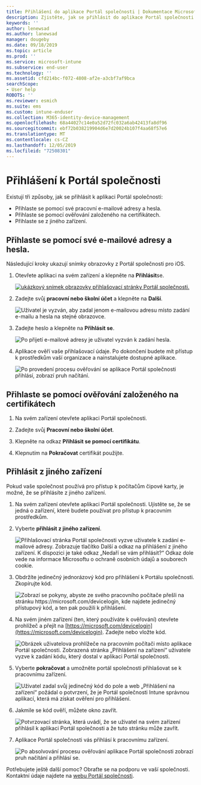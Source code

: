 ```yaml
---
title: Přihlášení do aplikace Portál společnosti | Dokumentace Microsoftu
description: Zjistěte, jak se přihlásit do aplikace Portál společnosti na více platformách.
keywords: ''
author: lenewsad
ms.author: lanewsad
manager: dougeby
ms.date: 09/18/2019
ms.topic: article
ms.prod: ''
ms.service: microsoft-intune
ms.subservice: end-user
ms.technology: ''
ms.assetid: cfd214bc-f072-4808-af2e-a3cbf7af9bca
searchScope:
- User help
ROBOTS: ''
ms.reviewer: esmich
ms.suite: ems
ms.custom: intune-enduser
ms.collection: M365-identity-device-management
ms.openlocfilehash: 68a44027c14e0a52d72fc032a6ab42413fa8df96
ms.sourcegitcommit: ebf72b038219904d6e7d20024b107f4aa68f57e6
ms.translationtype: MT
ms.contentlocale: cs-CZ
ms.lasthandoff: 12/05/2019
ms.locfileid: "72508301"
---
```

# <a name="sign-in-to-company-portal"></a>Přihlášení k Portál společnosti  

Existují tři způsoby, jak se přihlásit k aplikaci Portál společnosti:

* Přihlaste se pomocí své pracovní e-mailové adresy a hesla.  
* Přihlaste se pomocí ověřování založeného na certifikátech.  
* Přihlaste se z jiného zařízení.    


## <a name="sign-in-with-your-email-address-and-password"></a>Přihlaste se pomocí své e-mailové adresy a hesla.
Následující kroky ukazují snímky obrazovky z Portál společnosti pro iOS.  

1. Otevřete aplikaci na svém zařízení a klepněte na **Přihlásit**se.  

   [![ukázkový snímek obrazovky přihlašovací stránky Portál společnosti.](/intune-user-help/media/intune-ios-cp-signin-1908.png)](/intune-user-help/media/intune-ios-cp-signin-lightbox-1908.png#lightbox)  


2. Zadejte svůj **pracovní nebo školní účet** a klepněte na **Další**.

   ![Uživatel je vyzván, aby zadal jenom e-mailovou adresu místo zadání e-mailu a hesla na stejné obrazovce.](/intune-user-help/media/cp_ios_aad_signin_after_1804_002.png)

3. Zadejte heslo a klepněte na **Přihlásit se**.

   ![Po přijetí e-mailové adresy je uživatel vyzván k zadání hesla.](/intune-user-help/media/cp_ios_aad_signin_after_1804_003.png)

4. Aplikace ověří vaše přihlašovací údaje. Po dokončení budete mít přístup k prostředkům vaší organizace a nainstalujete dostupné aplikace.  

   ![Po provedení procesu ověřování se aplikace Portál společnosti přihlásí, zobrazí pruh načítání.](/intune-user-help/media/cp_ios_aad_signin_after_1804_004.png)

## <a name="sign-in-with-certificate-based-authentication"></a>Přihlaste se pomocí ověřování založeného na certifikátech

1. Na svém zařízení otevřete aplikaci Portál společnosti.  

2. Zadejte svůj **Pracovní nebo školní účet**.  

3. Klepněte na odkaz **Přihlásit se pomocí certifikátu**.  

4. Klepnutím na **Pokračovat** certifikát použijte.  

## <a name="sign-in-from-another-device"></a>Přihlásit z jiného zařízení

Pokud vaše společnost používá pro přístup k počítačům čipové karty, je možné, že se přihlásíte z jiného zařízení.  

1. Na svém zařízení otevřete aplikaci Portál společnosti. Ujistěte se, že se jedná o zařízení, které budete používat pro přístup k pracovním prostředkům.       

1. Vyberte **přihlásit z jiného zařízení**.  

   ![Přihlašovací stránka Portál společnosti vyzve uživatele k zadání e-mailové adresy.  Zobrazuje tlačítko Další a odkaz na přihlášení z jiného zařízení. K dispozici je také odkaz „Nedaří se vám přihlásit?“ Odkaz dole vede na informace Microsoftu o ochraně osobních údajů a souborech cookie.](/intune-user-help/media/cp_ios_aad_signin_after_1804_005.png)

2. Obdržíte jedinečný jednorázový kód pro přihlášení k Portálu společnosti. Zkopírujte kód.

   ![Zobrazí se pokyny, abyste ze svého pracovního počítače přešli na stránku https://microsoft.com/devicelogin, kde najdete jedinečný přístupový kód, a ten pak použili k přihlášení.](/intune-user-help/media/cp_ios_aad_signin_after_1804_006.png)

3. Na svém jiném zařízení (ten, který používáte k ověřování) otevřete prohlížeč a přejít na [https://microsoft.com/devicelogin](https://microsoft.com/devicelogin). Zadejte nebo vložte kód.  

   ![Obrázek uživatelova prohlížeče na pracovním počítači místo aplikace Portál společnosti. Zobrazená stránka „Přihlášení na zařízení“ uživatele vyzve k zadání kódu, který dostal v aplikaci Portál společnosti.](/intune/media/cp_ios_aad_signin_from_another_device_after_1704_004.png)

4. Vyberte __pokračovat__ a umožněte portál společnosti přihlašovat se k pracovnímu zařízení.   

   ![Uživatel zadal svůj jedinečný kód do pole a web „Přihlášení na zařízení“ požádal o potvrzení, že je Portál společnosti Intune správnou aplikací, která má získat ověření pro přihlášení.](/intune/media/cp_ios_aad_signin_from_another_device_after_1704_005.png)

5. Jakmile se kód ověří, můžete okno zavřít.  

   ![Potvrzovací stránka, která uvádí, že se uživatel na svém zařízení přihlásil k aplikaci Portál společnosti a že tuto stránku může zavřít.](/intune/media/cp_ios_aad_signin_from_another_device_after_1704_006.png)

6. Aplikace Portál společnosti vás přihlásí k pracovnímu zařízení.  

   ![Po absolvování procesu ověřování aplikace Portál společnosti zobrazí pruh načítání a přihlásí se.](/intune-user-help/media/cp_ios_aad_signin_after_1804_007.png)

Potřebujete ještě další pomoc? Obraťte se na podporu ve vaší společnosti. Kontaktní údaje najdete na [webu Portál společnosti](https://go.microsoft.com/fwlink/?linkid=2010980).  

